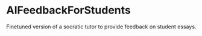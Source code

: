 # AIFeedbackForStudents
Finetuned version of a socratic tutor to provide feedback on student essays.
